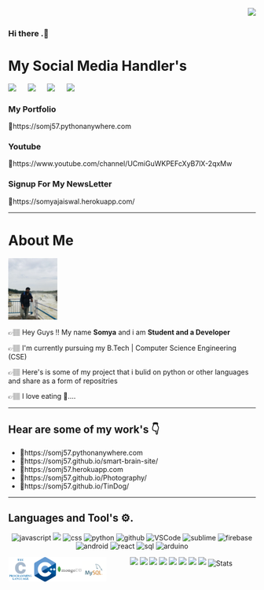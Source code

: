 <p align="right">
  <a href="#">
      <img src="http://estruyf-github.azurewebsites.net/api/VisitorHit?user=somj57&repo=github-visitors-badge&countColor=%237B1E7A" />
   </a>
</p>

### Hi there .👋
# My Social Media Handler's
<a href="https://www.instagram.com/som.jaiswal.sj/"><img src="https://image.flaticon.com/icons/png/512/174/174855.png" width="25px;"></a> &nbsp;&nbsp;&nbsp;&nbsp;
<a href="https://www.linkedin.com/in/somya-jaiswal-48b32b19b/"><img src="https://image.flaticon.com/icons/png/512/174/174857.png" width="25px;"></a> &nbsp;&nbsp;&nbsp;&nbsp;
<a href="https://www.facebook.com/som.jaiswal.144/"> <img src="https://www.flaticon.com/svg/static/icons/svg/145/145802.svg" width="25px;"></a>
&nbsp;&nbsp;&nbsp;&nbsp;
<a href="https://twitter.com/somj57"> <img src="https://image.flaticon.com/icons/svg/733/733579.svg" width="25px;"></a>
<br>
<h3>My Portfolio</h3>
<p>🔗https://somj57.pythonanywhere.com</p>
<h3>Youtube</h3>
<p>🔗https://www.youtube.com/channel/UCmiGuWKPEFcXyB7lX-2qxMw</p>
<h3>Signup For My NewsLetter</h3>
<p>🔗https://somyajaiswal.herokuapp.com/</p>
<hr>

<h1><b>About Me</b></h1>
<img src="https://raw.githubusercontent.com/somj57/Somya-jaiswal/master/som7.jpg" width="100px;">

👉🏽 Hey Guys !! My name <b>Somya</b> and i am <b>Student and a Developer</b>

👉🏽 I'm currently pursuing my B.Tech | Computer Science Engineering (CSE)

👉🏽 Here's is some of my project that i bulid on python or other languages and share as a form of repositries

👉🏽 I love eating 🍚....
<hr>
<h2><b>Hear are some of my work's 👇 </b></h2> 
<ul>
  <li>🔗https://somj57.pythonanywhere.com</li>
  <li>🔗https://somj57.github.io/smart-brain-site/</li>
  <li>🔗https://somj57.herokuapp.com</li>
  <li>🔗https://somj57.github.io/Photography/</li>
  <li>🔗https://somj57.github.io/TinDog/</li>
  </ul>
<hr>
<h2><b>Languages and Tool's ⚙️. </b></h2> 

<!-- Gifs found on GIPHY made by @devrock -->
<p align="center">
  <img alt="javascript" src="https://media3.giphy.com/media/ln7z2eWriiQAllfVcn/200w.webp" width="100">
  <img alt-"html5" src="https://media.giphy.com/media/XAxylRMCdpbEWUAvr8/giphy.gif" width="100">
  <img alt="css" src="https://media.giphy.com/media/fsEaZldNC8A1PJ3mwp/giphy.gif" width="100">
  <img alt="python" src="https://i.giphy.com/media/LMt9638dO8dftAjtco/200.webp" width="100">
  <img alt="github" src="https://i.giphy.com/media/KzJkzjggfGN5Py6nkT/200.webp" width="100">
  <img alt="VSCode" src="https://i.giphy.com/media/IdyAQJVN2kVPNUrojM/200.webp" width="100">
  <img alt="sublime" src="https://media.giphy.com/media/jnDKffgCfGYOp6cMTK/giphy.gif" width="100">
  <img alt="firebase" src="https://media.giphy.com/media/Ri2TUcKlaOcaDBxFpY/giphy.gif" width="100">
  <img alt="android" src="https://media.giphy.com/media/Lmy23L3RkJ0sEWokRN/giphy.gif" width="100">
  <img alt="react" src="https://media.giphy.com/media/eNAsjO55tPbgaor7ma/giphy.gif" width="100">
  <img alt="sql" src="https://media.giphy.com/media/vISmwpBJUNYzukTnVx/giphy.gif" width="100">
  <img alt="arduino" src="https://media.giphy.com/media/mFDWuDppjQJjite6FS/giphy.gif" width="100">
</p>

<p align="center">
<img align="left" alt="C" width="50px" src="https://raw.githubusercontent.com/github/explore/80688e429a7d4ef2fca1e82350fe8e3517d3494d/topics/c/c.png" />
<img align="left" alt="CPP" width="50px" src="https://raw.githubusercontent.com/github/explore/80688e429a7d4ef2fca1e82350fe8e3517d3494d/topics/cpp/cpp.png" />
 <img align="left" alt="MongoDB" width="50px" src="https://raw.githubusercontent.com/github/explore/80688e429a7d4ef2fca1e82350fe8e3517d3494d/topics/mongodb/mongodb.png" />
  <img align="left" alt="MySQL" width="50px" src="https://raw.githubusercontent.com/github/explore/80688e429a7d4ef2fca1e82350fe8e3517d3494d/topics/mysql/mysql.png" />
</p>


<p align="center">
<img src="https://img.shields.io/badge/java-%23ED8B00.svg?&style=for-the-badge&logo=java&logoColor=white"/>
<img src="https://img.shields.io/badge/pandas%20-%23150458.svg?&style=for-the-badge&logo=pandas&logoColor=white" />
<img src="https://img.shields.io/badge/bootstrap%20-%23563D7C.svg?&style=for-the-badge&logo=bootstrap&logoColor=white"/>
<img src="https://img.shields.io/badge/jquery%20-%230769AD.svg?&style=for-the-badge&logo=jquery&logoColor=white"/>
<img src="https://img.shields.io/badge/adobe%20-%23FF0000.svg?&style=for-the-badge&logo=adobe&logoColor=white"/>
<img src="https://img.shields.io/badge/adobe%20photoshop%20-%2331A8FF.svg?&style=for-the-badge&logo=adobe%20photoshop&logoColor=white"/>
<img src="https://img.shields.io/badge/git%20-%23F05033.svg?&style=for-the-badge&logo=git&logoColor=white"/>
<img src="https://img.shields.io/badge/Jupyter%20-%23F37626.svg?&style=for-the-badge&logo=Jupyter&logoColor=white" />

<img align="center" alt="Stats" src="https://github-readme-stats.vercel.app/api?username=somj57&show_icons=true&theme=dark&hide=issues&hide_border=true&hide_title=true&count_private=true" >
</p>

